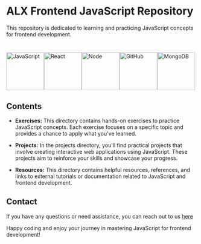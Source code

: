
# ALX Frontend JavaScript Repository
This repository is dedicated to learning and practicing JavaScript concepts for frontend development.
#
<div style="display: flex;">
    <img src="https://codedamn.com/assets/images/modern/fullstack/js.png" alt="JavaScript" width="100" height="100">
    <img src="https://codedamn.com/assets/images/modern/fullstack/react.png" alt="React" width="100" height="100">
    <img src="https://codedamn.com/assets/images/modern/fullstack/node.png" alt="Node" width="100" height="100">
    <img src="https://codedamn.com/assets/images/modern/fullstack/github.png" alt="GitHub" width="100" height="100">
    <img src="https://codedamn.com/assets/images/modern/fullstack/mongodb.png" alt="MongoDB" width="100" height="100">
</div>



## Contents

- **Exercises:** This directory contains hands-on exercises to practice JavaScript concepts. Each exercise focuses on a specific topic and provides a chance to apply what you've learned.

- **Projects:** In the projects directory, you'll find practical projects that involve creating interactive web applications using JavaScript. These projects aim to reinforce your skills and showcase your progress.

- **Resources:** This directory contains helpful resources, references, and links to external tutorials or documentation related to JavaScript and frontend development.



## Contact

If you have any questions or need assistance, you can reach out to us [here](igbebestor7@gmail.com)

Happy coding and enjoy your journey in mastering JavaScript for frontend development!
